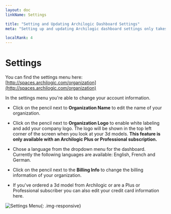 ```yaml
---
layout: doc
linkName: Settings

title: "Setting and Updating Archilogic Dashboard Settings"
meta: "Setting up and updating Archilogic dashboard settings only takes a few clicks. Check out the documentation if you need any assistance."

localRank: 4
---
```


# Settings

You can find the settings menu here: [http://spaces.archilogic.com/organization](http://spaces.archilogic.com/organization)

In the settings menu you're able to change your account information.

* Click on the pencil next to **Organization Name** to edit the name of your organization.

* Click on the pencil next to **Organization Logo** to enable white labeling and add your company logo. The logo will be shown in the top left corner of the screen when you look at your 3d models. **This feature is only available with an Archilogic Plus or Professional subscription.**

* Chose a language from the dropdown menu for the dashboard. Currently the following languages are available: English, French and German.

* Click on the pencil next to the **Billing Info** to change the billing information of your organization.

* If you've ordered a 3d model from Archilogic or are a Plus or Professional subscriber you can also edit your credit card information here.

![Settings Menu]({{site.baseurl}}/assets/images/Platform-Settings-Settings.jpg){: .img-responsive}
